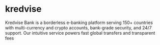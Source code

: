 # kredvise
Kredvise Bank is a borderless e-banking platform serving 150+ countries with multi-currency and crypto accounts, bank-grade security, and 24/7 support. Our intuitive service powers fast global transfers and transparent fees